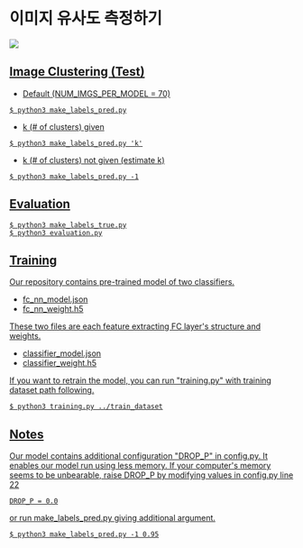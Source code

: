 # 이미지 유사도 측정하기

<a href="https://github.com/geonlee0325/image_clustering/blob/master/LICENSE"><img src="https://img.shields.io/badge/license-MIT-blue.svg">

## Image Clustering (Test)
+ Default (NUM_IMGS_PER_MODEL = 70)
<pre><code>$ python3 make_labels_pred.py</code></pre>
+ k (# of clusters) given
<pre><code>$ python3 make_labels_pred.py 'k'</code></pre>
+ k (# of clusters) not given (estimate k)
<pre><code>$ python3 make_labels_pred.py -1</code></pre>

## Evaluation
<pre><code>$ python3 make_labels_true.py
$ python3 evaluation.py</code></pre>

## Training
Our repository contains pre-trained model of two classifiers.
+ fc_nn_model.json
+ fc_nn_weight.h5

These two files are each feature extracting FC layer's structure and weights. 
+ classifier_model.json
+ classifier_weight.h5

If you want to retrain the model, you can run "training.py" with training dataset path following.
<pre><code>$ python3 training.py ../train_dataset</pre></code>

## Notes
Our model contains additional configuration "DROP_P" in config.py. It enables our model run using less memory. If your computer's memory seems to be unbearable, raise DROP_P by modifying values in config.py line 22
<pre><code>DROP_P = 0.0</code></pre>
or run make_labels_pred.py giving additional argument.
<pre><code>$ python3 make_labels_pred.py -1 0.95</code></pre>

